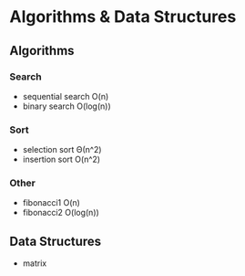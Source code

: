 # Algorithms & Data Structures  

## Algorithms

### Search
- sequential search O(n)
- binary search O(log(n))

### Sort
- selection sort Θ(n^2)
- insertion sort O(n^2)

### Other
- fibonacci1 O(n)
- fibonacci2 O(log(n))

## Data Structures
- matrix
